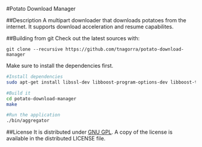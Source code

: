 #Potato Download Manager

##Description
A multipart downloader that downloads potatoes from the internet. It supports download acceleration and resume capabilites.

##Building from git
Check out the latest sources with:

    git clone --recursive https://github.com/tnagorra/potato-download-manager

Make sure to install the dependencies first.
```bash
#Install dependencies
sudo apt-get install libssl-dev libboost-program-options-dev libboost-thread-dev libboost-filesystem-dev -y

#Build it
cd potato-download-manager
make

#Run the application
./bin/aggregator
```
##License
It is distributed under [GNU GPL][1]. A copy of the license is available in the distributed LICENSE file.


[1]: http://www.gnu.org/licenses/gpl.txt
